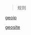>规则

[geoip](https://github.com/Loyalsoldier/v2ray-rules-dat/releases/latest/download/geoip.dat)

[geosite](https://github.com/Loyalsoldier/v2ray-rules-dat/releases/latest/download/geosite.dat)
